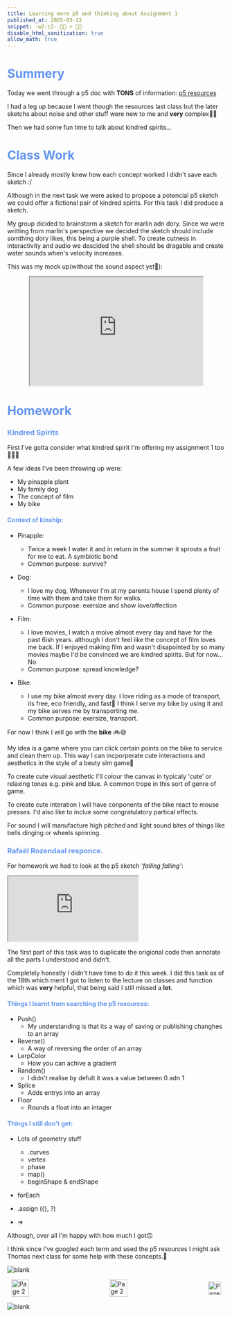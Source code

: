 ```yaml
---
title: Learning more p5 and thinking about Assignment 1
published_at: 2025-03-13
snippet: -w2:c2- 💪🧠 + 🤔💭
disable_html_sanitization: true
allow_math: true
---
```


<h1 style="color:CornflowerBlue;">Summery</h1>

Today we went through a p5 doc with **TONS** of information:
[p5 resources](https://editor.p5js.org/POP161516/sketches/avsd5Y1ui)

I had a leg up because I went though the resources last class but the later sketchs about noise and other stuff were new to me and **very** complex😵‍💫

Then we had some fun time to talk about kindred spirits...

<h1 style="color:CornflowerBlue;">Class Work</h1>

Since I already mostly knew how each concept worked I didn't save each sketch :/ 

Although in the next task we were asked to propose a potencial p5 sketch we could offer a fictional pair of kindred spirits. For this task I did produce a sketch. 

My group dicided to brainstorm a sketch for marlin adn dory. Since we were writting from marlin's perspective we decided the sketch should include somthing dory likes, this being a purple shell. To create cutness in interactivity and audio we descided the shell should be dragable and create water sounds when's velocity increases.

This was my mock up(without the sound aspect yet🤫):

<p style="text-align:center;"> 
<iframe src="https://editor.p5js.org/POP161516/full/udfSFoAz6" width="400" height="250"></iframe>
</p>

<h1 style="color:CornflowerBlue;">Homework</h1>

<h3 style="color:CornflowerBlue;">Kindred Spirits</h3>

First I've gotta consider what kindred spirit I'm offering my assignment 1 too🤔🤔🤔

A few ideas I've been throwing up were:
- My pinapple plant
- My family dog
- The concept of film
- My bike

<h4 style="color:CornflowerBlue;">Context of kinship:</h4>

- Pinapple:
    - Twice a week I water it and in return in the summer it sprouts a fruit for me to eat. A symbiotic bond
    - Common purpose: survive?

- Dog:
    - I love my dog, Whenever I'm at my parents house I spend plenty of time with them and take them for walks. 
    - Common purpose: exersize and show love/affection

- Film:
    - I love movies, I watch a moive almost every day and have for the past 6ish years. although I don't feel like the concept of film loves me back. If I enjoyed making film and wasn't disapointed by so many movies maybe I'd be convinced we are kindred spirits. But for now... No
    - Common purpose: spread knowledge?

- Bike:
    - I use my bike almost every day. I love riding as a mode of transport, its free, eco friendly, and fast💨 I think I serve my bike by using it and my bike serves me by transporting me. 
    - Common purpose: exersize, transport.

For now I think I will go with the **bike** 🚲😄

My idea is a game where you can click certain points on the bike to service and clean them up. This way I can incporperate cute interactions and aesthetics in the style of a beuty sim game🤷

To create cute visual aesthetic I'll colour the canvas in typicaly 'cute' or relaxing tones e.g. pink and blue. A common trope in this sort of genre of game.

To create cute interation I will have conponents of the bike react to mouse presses. I'd also like to inclue some congratulatory partical effects.

For sound I will manufacture high pitched and light sound bites of things like bells dinging or wheels spinning.

<h3 style="color:CornflowerBlue;">Rafaël Rozendaal responce.</h3>

For homework we had to look at the p5 sketch *'falling falling'*:

<iframe id="falling_falling2" src="https://editor.p5js.org/POP161516/full/VYo6SY3s7"></iframe>

<script type="module">

    const iframe  = document.getElementById (`falling_falling2`)
    iframe.width  = iframe.parentNode.scrollWidth
    iframe.height = iframe.width * 9 / 16 + 42

</script>

The first part of this task was to duplicate the origional code then annotate all the parts I understood and didn't. 

Completely honestly I didn't have time to do it this week. I did this task as of the 18th which ment I got to listen to the lecture on classes and function which was **very** helpful, that being said I still missed a **lot**.

<h4 style="color:CornflowerBlue;">Things I learnt from searching the p5 resources:</h4>

- Push()
    - My understanding is that its a way of saving or publishing changhes to an array
- Reverse()
    - A way of reversing the order of an array
- LerpColor
    - How you can achive a gradient
- Random()
    - I didn't realise by defult it was a value between 0 adn 1
- Splice
    - Adds entrys into an array
- Floor
    - Rounds a float into an intager

<h4 style="color:CornflowerBlue;">Things I still don't get:</h4>

- Lots of geometry stuff
    - .curves
    - vertex
    - phase
    - map()
    - beginShape & endShape

- forEach
- .assign ({}, ?)
- => 

Although, over all I'm happy with how much I got🙃

I think since I've googled each term and used the p5 resources I might ask Thomas next class for some help with these concepts.🤷

![blank](/Images/w1/blankpng.png)

<style>
.container {
    display: flex;
    justify-content: space-between;
    align-items: center;
    padding: 0 10px; /* Optional: Add some padding if needed */
}

.button {
    display: flex;
    align-items: center;
    /* Add additional styling for buttons if needed */
}

.button img {
    display: block;
}
</style>


<body>
    <div class="container">
        <a href="/03-introductions" class="button middle">
            <img id= "home_id" src="/Images/Buttons/Back.png" width="40" height="40" alt="Page 2">
        <a href="/" class="button middle">
            <img id= "home_id" src="/Images/Buttons/Home.png" width="40" height="40" alt="Page 2">
        </a>
        <a href="/05-leraning-more-p5" class="button right">
            <img id= "next_id" src="/Images/Buttons/Forward.png" width="30" height="30" alt="Page 3">
        </a>
    </div>
</body>

![blank](/Images/w1/blankpng.png)
